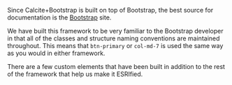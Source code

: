 Since Calcite+Bootstrap is built on top of Bootstrap, the best source for documentation is the [Bootstrap](http://getbootstrap.com) site.

We have built this framework to be very familiar to the Bootstrap developer in that all of the classes and structure naming conventions are maintained throughout. This means that `btn-primary` or `col-md-7` is used the same way as you would in either framework.

There are a few custom elements that have been built in addition to the rest of the framework that help us make it ESRIfied.
